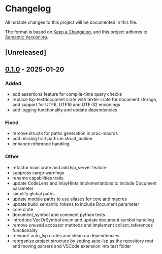 # Changelog

All notable changes to this project will be documented in this file.

The format is based on [Keep a Changelog](https://keepachangelog.com/en/1.0.0/),
and this project adheres to [Semantic Versioning](https://semver.org/spec/v2.0.0.html).

## [Unreleased]

## [0.1.0](https://github.com/adclz/auto-lsp/releases/tag/auto-lsp-macros-v0.1.0) - 2025-01-20

### Added

- add assertions feature for compile-time query checks
- replace lsp-textdocument crate with texter crate for document storage,  add support for UTF8, UTF16 and UTF-32 encodings
- add logging functionality and update dependencies

### Fixed

- remove structx for paths generation in proc-macros
- add missing trait paths in struct_builder
- enhance reference handling

### Other

- refactor main crate and add lsp_server feature
- suppress cargo warnings
- rename capabilities traits
- update CodeLens and InlayHints implementations to include Document parameter
- simplify global paths
- update module paths to use aliases for core and macros
- update build_semantic_tokens to include Document parameter
- core crate
- document_symbol and comment python tests
- introduce VecOrSymbol enum and update document symbol handling
- remove unused accessor methods and implement collect_references functionality
- reexport auto_lsp crates and clean up dependencies
- reorganize project structure by setting auto-lsp as the repository root and moving parsers and VSCode extension into test folder
